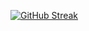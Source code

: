 [![GitHub Streak](https://github-readme-streak-stats.herokuapp.com?user=vynride&theme=gotham)](https://git.io/streak-stats)

